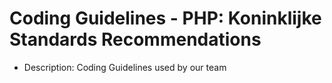 # Coding Guidelines - PHP: Koninklijke Standards Recommendations
  * Description: Coding Guidelines used by our team
